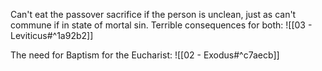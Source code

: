 
Can't eat the passover sacrifice if the person is unclean, just as can't commune if in state of mortal sin. Terrible consequences for both:
![[03 - Leviticus#^1a92b2]]

The need for Baptism for the Eucharist:
![[02 - Exodus#^c7aecb]]


